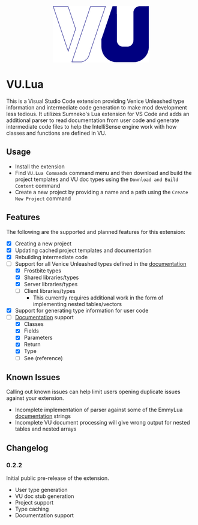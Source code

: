 <div style="text-align:center">
    <img src="logo.png">
</div>

# VU.Lua

This is a Visual Studio Code extension providing Venice Unleashed type information and intermediate code generation to make mod development less tedious. It utilizes Sumneko's Lua extension for VS Code and adds an additional parser to read documentation from user code and generate intermediate code files to help the IntelliSense engine work with how classes and functions are defined in VU.

## Usage

- Install the extension
- Find `VU.Lua Commands` command menu and then download and build the project templates and VU doc types using the `Download and Build Content` command
- Create a new project by providing a name and a path using the `Create New Project` command

## Features

The following are the supported and planned features for this extension:

- [x] Creating a new project
- [x] Updating cached project templates and documentation
- [x] Rebuilding intermediate code
- [ ] Support for all Venice Unleashed types defined in the [documentation](https://veniceunleashed.net)
  - [x] Frostbite types
  - [x] Shared libraries/types
  - [x] Server libraries/types
  - [ ] Client libraries/types
    - This currently requires additional work in the form of implementing nested tables/vectors
- [x] Support for generating type information for user code
- [ ] [Documentation](https://emmylua.github.io/) support
  - [x] Classes
  - [x] Fields
  - [x] Parameters
  - [x] Return
  - [x] Type
  - [ ] See (reference)

## Known Issues

Calling out known issues can help limit users opening duplicate issues against your extension.

- Incomplete implementation of parser against some of the EmmyLua [documentation](https://emmylua.github.io/) strings
- Incomplete VU document processing will give wrong output for nested tables and nested arrays

## Changelog

### 0.2.2

Initial public pre-release of the extension.

- User type generation
- VU doc stub generation
- Project support
- Type caching
- Documentation support